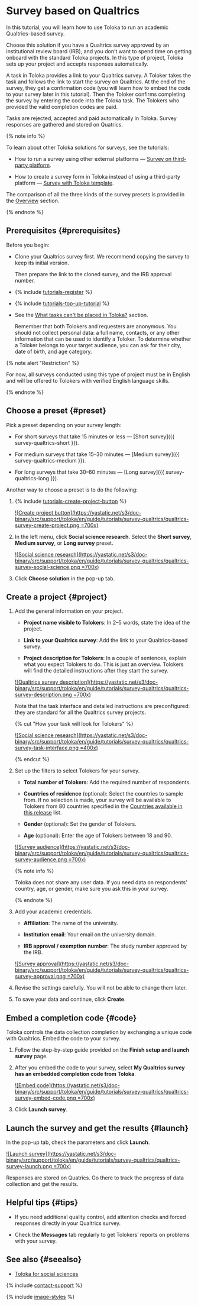 # Survey based on Qualtrics

In this tutorial, you will learn how to use Toloka to run an academic Qualtrics-based survey.

Choose this solution if you have a Qualtrics survey approved by an institutional review board (IRB), and you don't want to spend time on getting onboard with the standard Toloka projects. In this type of project, Toloka sets up your project and accepts responses automatically.

A task in Toloka provides a link to your Qualtrics survey. A Toloker takes the task and follows the link to start the survey on Qualtrics. At the end of the survey, they get a confirmation code (you will learn how to embed the code to your survey later in this tutorial). Then the Toloker confirms completing the survey by entering the code into the Toloka task. The Tolokers who provided the valid completion codes are paid.

Tasks are rejected, accepted and paid automatically in Toloka. Survey responses are gathered and stored on Quatrics.

{% note info %}

To learn about other Toloka solutions for surveys, see the tutorials:

- How to run a survey using other external platforms — [Survey on third-party platform](questionnaire-other.md).

- How to create a survey form in Toloka instead of using a third-party platform — [Survey with Toloka template](questionnaire-toloka.md).

The comparison of all the three kinds of the survey presets is provided in the [Overview](questionnaire-overview.md) section.

{% endnote %}

## Prerequisites {#prerequisites}

Before you begin:

- Clone your Qualtrics survey first. We recommend copying the survey to keep its initial version.

  Then prepare the link to the cloned survey, and the IRB approval number.

- {% include [tutorials-register](../_includes/tutorials/register.md) %}

- {% include [tutorials-top-up-tutorial](../_includes/tutorials/top-up-tutorial.md) %}

- See the [What tasks can't be placed in Toloka?](../concepts/unwanted.md#requirements-for-survey) section.

   Remember that both Tolokers and requesters are anonymous. You should not collect personal data: a full name, contacts, or any other information that can be used to identify a Toloker. To determine whether a Toloker belongs to your target audience, you can ask for their city, date of birth, and age category.

{% note alert "Restriction" %}

For now, all surveys conducted using this type of project must be in English and will be offered to Tolokers with verified English language skills.

{% endnote %}

## Choose a preset {#preset}

Pick a preset depending on your survey length:

* For short surveys that take 15 minutes or less — [Short survey]({{ survey-qualtrics-short }}).

* For medium surveys that take 15–30 minutes — [Medium survey]({{ survey-qualtrics-medium }}).

* For long surveys that take 30–60 minutes — [Long survey]({{ survey-qualtrics-long }}).

Another way to choose a preset is to do the following:

1. {% include [tutorials-create-project-button](../_includes/tutorials/create-project-button.md) %}

    [![Create project button](https://yastatic.net/s3/doc-binary/src/support/toloka/en/guide/tutorials/survey-qualtrics/qualtrics-survey-create-project.png =700x)](https://yastatic.net/s3/doc-binary/src/support/toloka/en/guide/tutorials/survey-qualtrics/qualtrics-survey-create-project.png)

1. In the left menu, click **Social science research**. Select the **Short survey**, **Medium survey**, or **Long survey** preset.

    [![Social science research](https://yastatic.net/s3/doc-binary/src/support/toloka/en/guide/tutorials/survey-qualtrics/qualtrics-survey-social-science.png =700x)](https://yastatic.net/s3/doc-binary/src/support/toloka/en/guide/tutorials/survey-qualtrics/qualtrics-survey-social-science.png)

1. Click **Choose solution** in the pop-up tab.

## Create a project {#project}

1. Add the general information on your project.

    * **Project name visible to Tolokers**: In 2–5 words, state the idea of the project.

    * **Link to your Qualtrics survey**: Add the link to your Qualtrics-based survey.

    * **Project description for Tolokers**: In a couple of sentences, explain what you expect Tolokers to do. This is just an overview. Tolokers will find the detailed instructions after they start the survey.

    [![Qualtrics survey description](https://yastatic.net/s3/doc-binary/src/support/toloka/en/guide/tutorials/survey-qualtrics/qualtrics-survey-description.png =700x)](https://yastatic.net/s3/doc-binary/src/support/toloka/en/guide/tutorials/survey-qualtrics/qualtrics-survey-description.png)

    Note that the task interface and detailed instructions are preconfigured: they are standard for all the Qualtrics survey projects.

    {% cut "How your task will look for Tolokers" %}

    [![Social science research](https://yastatic.net/s3/doc-binary/src/support/toloka/en/guide/tutorials/survey-qualtrics/qualtrics-survey-task-interface.png =400x)](https://yastatic.net/s3/doc-binary/src/support/toloka/en/guide/tutorials/survey-qualtrics/qualtrics-survey-task-interface.png)

    {% endcut %}

1. Set up the filters to select Tolokers for your survey.

    * **Total number of Tolokers**: Add the required number of respondents.

    * **Countries of residence** (optional): Select the countries to sample from. If no selection is made, your survey will be available to Tolokers from 80 countries specified in the [Countries available in this release](https://toloka.ai/toloka-for-social-sciences/#table) list.

    * **Gender** (optional): Set the gender of Tolokers.

    * **Age** (optional): Enter the age of Tolokers between 18 and 90.

    [![Survey audience](https://yastatic.net/s3/doc-binary/src/support/toloka/en/guide/tutorials/survey-qualtrics/qualtrics-survey-audience.png =700x)](https://yastatic.net/s3/doc-binary/src/support/toloka/en/guide/tutorials/survey-qualtrics/qualtrics-survey-audience.png)

    {% note info %}

    Toloka does not share any user data. If you need data on respondents' country, age, or gender, make sure you ask this in your survey.

    {% endnote %}

1. Add your academic credentials.

    * **Affiliation**: The name of the university.

    * **Institution email**: Your email on the university domain.

    * **IRB approval / exemption number**: The study number approved by the IRB.

    [![Survey approval](https://yastatic.net/s3/doc-binary/src/support/toloka/en/guide/tutorials/survey-qualtrics/qualtrics-survey-approval.png =700x)](https://yastatic.net/s3/doc-binary/src/support/toloka/en/guide/tutorials/survey-qualtrics/qualtrics-survey-approval.png)

1. Revise the settings carefully. You will not be able to change them later.

1. To save your data and continue, click **Create**.

## Embed a completion code {#code}

Toloka controls the data collection completion by exchanging a unique code with Qualtrics. Embed the code to your survey.

1. Follow the step-by-step guide provided on the **Finish setup and launch survey** page.

1. After you embed the code to your survey, select **My Qualtrics survey has an embedded completion code from Toloka**.

    [![Embed code](https://yastatic.net/s3/doc-binary/src/support/toloka/en/guide/tutorials/survey-qualtrics/qualtrics-survey-embed-code.png =700x)](https://yastatic.net/s3/doc-binary/src/support/toloka/en/guide/tutorials/survey-qualtrics/qualtrics-survey-embed-code.png)

1. Click **Launch survey**.

## Launch the survey and get the results {#launch}

In the pop-up tab, check the parameters and click **Launch**.

[![Launch survey](https://yastatic.net/s3/doc-binary/src/support/toloka/en/guide/tutorials/survey-qualtrics/qualtrics-survey-launch.png =700x)](https://yastatic.net/s3/doc-binary/src/support/toloka/en/guide/tutorials/survey-qualtrics/qualtrics-survey-launch.png)

Responses are stored on Quatrics. Go there to track the progress of data collection and get the results.

## Helpful tips {#tips}

- If you need additional quality control, add attention checks and forced responses directly in your Qualtrics survey.

- Check the **Messages** tab regularly to get Tolokers’ reports on problems with your survey.

## See also {#seealso}

- [Toloka for social sciences](https://toloka.ai/toloka-for-social-sciences/)

{% include [contact-support](../_includes/contact-support.md) %}

{% include [image-styles](../../../_includes/image-styles.md) %}